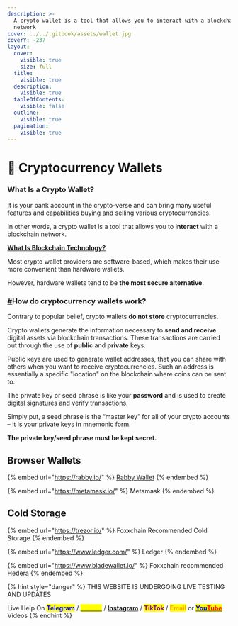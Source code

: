 ```yaml
---
description: >-
  A crypto wallet is a tool that allows you to interact with a blockchain
  network
cover: ../../.gitbook/assets/wallet.jpg
coverY: -237
layout:
  cover:
    visible: true
    size: full
  title:
    visible: true
  description:
    visible: true
  tableOfContents:
    visible: false
  outline:
    visible: true
  pagination:
    visible: true
---
```


# 💼 Cryptocurrency Wallets

### What Is a Crypto Wallet?

It is your bank account in the crypto-verse and can bring many useful features and capabilities buying and selling various cryptocurrencies.

In other words, a crypto wallet is a tool that allows you to **interact** with a blockchain network.

[**What Is Blockchain Technology?**](https://academy.binance.com/en/articles/what-is-blockchain-technology-a-comprehensive-guide-for-beginners)

Most crypto wallet providers are software-based, which makes their use more convenient than hardware wallets.

However, hardware wallets tend to be **the most secure alternative**.



### [#](https://dripcommunity.wiki/how-to/crypto-wallets/intro/#how-do-cryptocurrency-wallets-work)How do cryptocurrency wallets work?

Contrary to popular belief, crypto wallets **do not store** cryptocurrencies.

Crypto wallets generate the information necessary to **send and receive** digital assets via blockchain transactions. These transactions are carried out through the use of **public** and **private** keys.

Public keys are used to generate wallet addresses, that you can share with others when you want to receive cryptocurrencies. Such an address is essentially a specific "location" on the blockchain where coins can be sent to.

The private key or seed phrase is like your **password** and is used to create digital signatures and verify transactions.

Simply put, a seed phrase is the “master key” for all of your crypto accounts – it is your private keys in mnemonic form.

**The private key/seed phrase must be kept secret.**

## Browser Wallets

{% embed url="https://rabby.io/" %}
[Rabby Wallet](https://rabby.io/)
{% endembed %}



{% embed url="https://metamask.io/" %}
Metamask&#x20;
{% endembed %}

## Cold Storage

{% embed url="https://trezor.io/" %}
Foxxchain Recommended Cold Storage
{% endembed %}

{% embed url="https://www.ledger.com/" %}
Ledger
{% endembed %}

{% embed url="https://www.bladewallet.io/" %}
Foxxchain recommended Hedera
{% endembed %}

{% hint style="danger" %}
THIS WEBSITE IS UNDERGOING LIVE TESTING AND UPDATES

Live Help On <mark style="color:blue;">**Telegram**</mark> / [<mark style="color:yellow;">**Twitter**</mark>](https://twitter.com/foxxontheblocks) / [**Instagram**](https://www.instagram.com/foxxchain.io/?igshid=NGExMmI2YTkyZg%3D%3D) / <mark style="color:purple;">**TikTok**</mark> / <mark style="color:orange;">**Email**</mark> or [<mark style="color:blue;">**You**</mark><mark style="color:red;">**Tube**</mark> ](https://www.youtube.com/@Foxxontheblock)Videos
{% endhint %}
